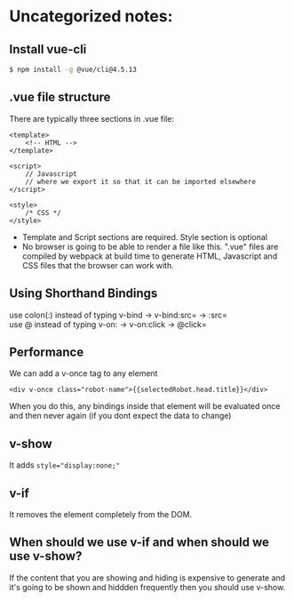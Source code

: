 # Uncategorized notes:

## Install vue-cli
```bash
$ npm install -g @vue/cli@4.5.13
```

## .vue file structure
There are typically three sections in .vue file:

```vue
<template>
    <!-- HTML -->
</template>

<script>
    // Javascript
    // where we export it so that it can be imported elsewhere
</script>

<style>
    /* CSS */
</style>
```

- Template and Script sections are required. Style section is optional
- No browser is going to be able to render a file like this. ".vue" files are compiled by webpack at build time to generate HTML, Javascript and CSS files that the browser can work with.

## Using Shorthand Bindings
use colon(:) instead of typing v-bind -> v-bind:src= -> :src=  
use @ instead of typing v-on: -> v-on:click -> @click=

## Performance
We can add a v-once tag to any element 
```vue
<div v-once class="robot-name">{{selectedRobot.head.title}}</div>
```
When you do this, any bindings inside that element will be evaluated once and then never again (if you dont expect the data to change)

## v-show
It adds ```style="display:none;"```

## v-if
It removes the element completely from the DOM.

## When should we use v-if and when should we use v-show?
If the content that you are showing and hiding is expensive to generate and it's going to be shown and hiddden frequently then you should use v-show.